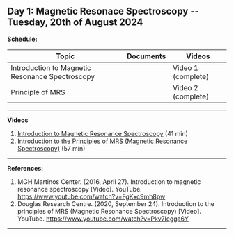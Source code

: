 **Day 1: Magnetic Resonace Spectroscopy -- Tuesday, 20th of August 2024**
-------------------


**Schedule:**

|     Topic     |   Documents    |    Videos    |
| ------------- | ------------- | ------------- | 
|   Introduction to Magnetic Resonance Spectroscopy   |         |    Video 1 (complete)    |
|    Principle of MRS     |          |      Video 2 (complete)    |


----------------------------
**Videos**

1. [Introduction to Magnetic Resonance Spectroscopy](https://www.youtube.com/watch?v=FgKxc9mh8pw&list=PLP-_wD_jC1dPwta7vhRWP4aOj_PO_fHBQ&index=26) (41 min)
2. [Introduction to the Principles of MRS (Magnetic Resonance Spectroscopy)](https://www.youtube.com/watch?v=Pkv7legga6Y) (57 min)

   
<!--- Commenting --->


----------------------------
**References:**
1.  MGH Martinos Center. (2016, April 27). Introduction to magnetic resonance spectroscopy [Video]. YouTube. https://www.youtube.com/watch?v=FgKxc9mh8pw
2.  Douglas Research Centre. (2020, September 24). Introduction to the principles of MRS (Magnetic Resonance Spectroscopy) [Video]. YouTube. https://www.youtube.com/watch?v=Pkv7legga6Y

----------------------------


<!---
 Name, " " Youtube, uploaded by   , date, link. 

Use Scribbr for youtuebe citation generations (APA 7)  --->
